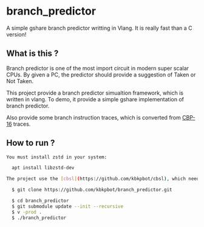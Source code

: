 # branch_predictor
A simple gshare branch predictor writting in Vlang. It is really fast than a C version!

## What is this ?
Branch predictor is one of the most import circuit in modern super scalar CPUs. By given a PC, the predictor should provide a suggestion of Taken or Not Taken.

This project provide a branch predictor simualtion framework, which is written in vlang. To demo, it provide a simple gshare implementation of branch predictor.

Also provide some branch instruction traces, which is converted from [CBP-16](https://jilp.org/cbp2016/framework.html) traces.

## How to run ?
```bash
You must install zstd in your system:

  apt install libzstd-dev

The project use the [cbsl](https://github.com/kbkpbot/cbsl), which need the zstd compress library to work.

  $ git clone https://github.com/kbkpbot/branch_predictor.git

  $ cd branch_predictor
  $ git submodule update --init --recursive
  $ v -prod .
  $ ./branch_predictor
```

